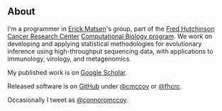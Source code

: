 

## About

I'm a programmer in [Erick Matsen](http://matsen.fhcrc.org)'s group, part of the [Fred Hutchinson Cancer Research Center](http://www.fhcrc.org) [Computational Biology program](http://research.fhcrc.org/computational-biology/en.html).
We work on developing and applying statistical methodologies for evolutionary inference using high-throughput sequencing data, with applications to immunology, virology, and metagenomics.

My published work is on [Google Scholar](http://scholar.google.com/citations?sortby=pubdate&hl=en&user=ZqPTdFoAAAAJ&view_op=list_works).

Released software is on [GitHub](http://github.com) under [@cmccoy](http://github.com/cmccoy) or [@fhcrc](http://github.com/fhcrc).

Occasionally I tweet as [@connoromccoy](http://twitter.com/connoromccoy).
